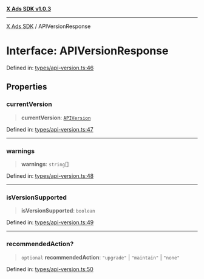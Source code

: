 [**X Ads SDK v1.0.3**](../README.md)

***

[X Ads SDK](../globals.md) / APIVersionResponse

# Interface: APIVersionResponse

Defined in: [types/api-version.ts:46](https://github.com/kage1020/x-ads-sdk/blob/main/src/types/api-version.ts#L46)

## Properties

### currentVersion

> **currentVersion**: [`APIVersion`](../enumerations/APIVersion.md)

Defined in: [types/api-version.ts:47](https://github.com/kage1020/x-ads-sdk/blob/main/src/types/api-version.ts#L47)

***

### warnings

> **warnings**: `string`[]

Defined in: [types/api-version.ts:48](https://github.com/kage1020/x-ads-sdk/blob/main/src/types/api-version.ts#L48)

***

### isVersionSupported

> **isVersionSupported**: `boolean`

Defined in: [types/api-version.ts:49](https://github.com/kage1020/x-ads-sdk/blob/main/src/types/api-version.ts#L49)

***

### recommendedAction?

> `optional` **recommendedAction**: `"upgrade"` \| `"maintain"` \| `"none"`

Defined in: [types/api-version.ts:50](https://github.com/kage1020/x-ads-sdk/blob/main/src/types/api-version.ts#L50)
